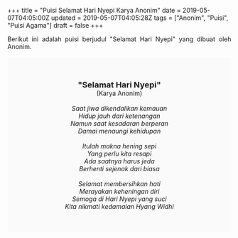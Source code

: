 +++
title = "Puisi Selamat Hari Nyepi Karya Anonim"
date = 2019-05-07T04:05:00Z
updated = 2019-05-07T04:05:28Z
tags = ["Anonim", "Puisi", "Puisi Agama"]
draft = false
+++

<div dir="ltr" style="text-align: left;" trbidi="on"><div dir="ltr" style="text-align: left;" trbidi="on"><div dir="ltr" style="text-align: left;" trbidi="on"><div style="text-align: justify;">Berikut ini adalah puisi berjudul "Selamat Hari Nyepi" yang dibuat oleh Anonim.</div><br /><div style="background: #FAFAFA; font-size: 14px; height: auto; margin: 0 auto; padding: 50px; text-align: center; width: auto;"><span style="font-size: 18px;"><b>"Selamat Hari Nyepi"</b></span><br />(Karya Anonim)<br /><br /><i>Saat jiwa dikendalikan kemauan<br />Hidup jauh dari ketenangan<br />Namun saat kesadaran berperan<br />Damai menaungi kehidupan<br /><br />Itulah makna hening sepi<br />Yang perlu kita resapi<br />Ada saatnya harus jeda<br />Berhenti sejenak dari biasa<br /><br />Selamat membersihkan hati<br />Merayakan keheningan diri<br />Semoga di Hari Nyepi yang suci<br />Kita nikmati kedamaian Hyang Widhi</i> </div></div></div></div>
